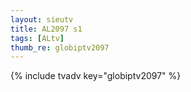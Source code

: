 ```yaml
--- 
layout: sieutv
title: AL2097 s1
tags: [ALtv]
thumb_re: globiptv2097
---
```

{% include tvadv key="globiptv2097" %} 
